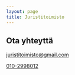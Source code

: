 ```yaml
---
layout: page
title: Juristitoimisto
---
```


## Ota yhteyttä

[juristitoimisto@gmail.com](mailto:juristitoimisto@gmail.com)

[010-2998012](tel:010-2998012)

